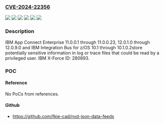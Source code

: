 ### [CVE-2024-22356](https://cve.mitre.org/cgi-bin/cvename.cgi?name=CVE-2024-22356)
![](https://img.shields.io/static/v1?label=Product&message=App%20Connect%20Enterprise&color=blue)
![](https://img.shields.io/static/v1?label=Product&message=Integration%20Bus&color=blue)
![](https://img.shields.io/static/v1?label=Version&message=10.1%20&color=brightgreen)
![](https://img.shields.io/static/v1?label=Version&message=11.0.0.1%20&color=brightgreen)
![](https://img.shields.io/static/v1?label=Version&message=12.0.1.0%20&color=brightgreen)
![](https://img.shields.io/static/v1?label=Vulnerability&message=CWE-117%20Improper%20Output%20Neutralization%20for%20Logs&color=brightgreen)

### Description

IBM App Connect Enterprise 11.0.0.1 through 11.0.0.23, 12.0.1.0 through 12.0.9.0 and IBM Integration Bus for z/OS 10.1 through 10.1.0.2store potentially sensitive information in log or trace files that could be read by a privileged user.  IBM X-Force ID:  280893.

### POC

#### Reference
No PoCs from references.

#### Github
- https://github.com/fkie-cad/nvd-json-data-feeds

